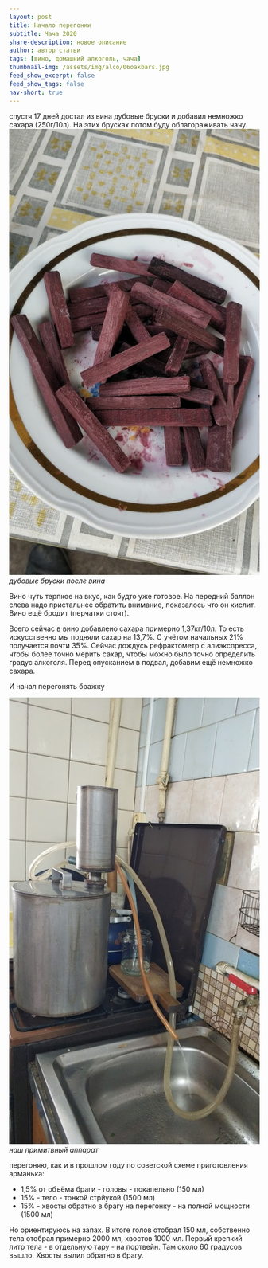 ```yaml
---
layout: post
title: Начало перегонки
subtitle: Чача 2020
share-description: новое описание
author: автор статьи
tags: [вино, домашний алкоголь, чача]
thumbnail-img: /assets/img/alco/06oakbars.jpg
feed_show_excerpt: false
feed_show_tags: false
nav-short: true
---
```

спустя 17 дней достал из вина дубовые бруски и добавил немножко сахара (250г/10л). На этих брусках потом буду облагораживать чачу.
![](/assets/img/alco/06oakbars.jpg)
*дубовые бруски после вина*

Вино чуть терпкое на вкус, как будто уже готовое. На передний баллон слева надо пристальнее обратить внимание, показалось что он кислит. Вино ещё бродит (перчатки стоят).

Всего сейчас в вино добавлено сахара примерно 1,37кг/10л. То есть искусственно мы подняли сахар на 13,7%. С учётом начальных 21% получается почти 35%.
Сейчас дождусь рефрактометр с алиэкспресса, чтобы более точно мерить сахар, чтобы можно было точно определить градус алкоголя.
Перед опусканием в подвал, добавим ещё немножко сахара.

И начал перегонять бражку

![](/assets/img/alco/06apparatus.jpg)
*наш примитвный аппарат*

перегоняю, как и в прошлом году по советской схеме приготовления арманька:
- 1,5% от объёма браги - головы - покапельно (150 мл)  
- 15% - тело - тонкой стрйукой (1500 мл)  
- 15% - хвосты обратно в брагу на перегонку - на полной мощности (1500 мл)

Но ориентируюсь на запах. В итоге голов отобрал 150 мл, собственно тела отобрал примерно 2000 мл, хвостов 1000 мл.
Первый крепкий литр тела - в отдельную тару - на портвейн. Там около 60 градусов вышло.
Хвосты вылил обратно в брагу.

